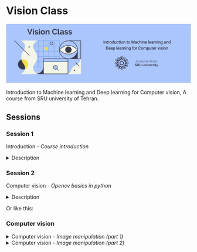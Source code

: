 # Vision Class

![test](Assets/Header.jpg)

Introduction to Machine learning and Deep learning for Computer vision, A course from SRU university of Tehran.

## Sessions

### Session 1

Introduction - *Course introduction*

<details>
<summary>Description</summary>

#### Topics
- Computer vision overview
- Course logistics

#### 📒 NoteBooks

#### 💡 Slides

#### 📝 Student notes

#### 🎞 Videos

#### 🛠 Practices

</details>

### Session 2

Computer vision - *Opencv basics in python*

<details>
<summary>Description</summary>

#### Topics
- Reading Images
- Color Spaces
- Displaying Images
- Saving Images

#### 📒 NoteBooks

#### 💡 Slides

#### 📝 Student notes

#### 🎞 Videos

#### 🛠 Practices

</details>

 Or like this:

### Computer vision

<details>
<summary>Computer vision - <i>Image manipulation (part 1)</i></summary>

#### Topics
- Linear aljebra
- Transform matrixes
- Interpolation Methods

#### 📒 NoteBooks

#### 💡 Slides

#### 📝 Student notes

#### 🎞 Videos

#### 🛠 Practices

</details>

<details>
<summary>Computer vision - <i>Image manipulation (part 2)</i></summary>

#### Topics
- Linear aljebra
- Transform matrixes
- Interpolation Methods

#### 📒 NoteBooks

#### 💡 Slides

#### 📝 Student notes

#### 🎞 Videos

#### 🛠 Practices

</details>